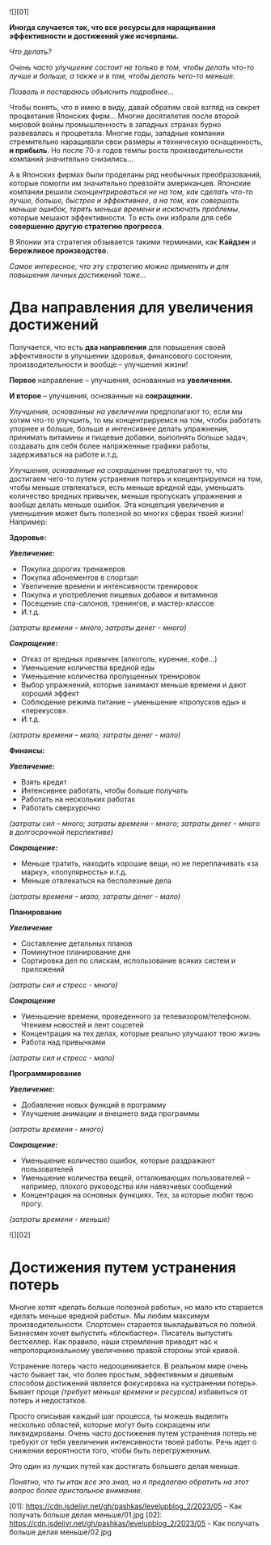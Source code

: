 <!--
Title: Как получать больше, делая меньше
PostId: 1606242348365563805
Labels: Записи
Published: true
-->

![][01]

**Иногда случается так, что все ресурсы для наращивания эффективности и достижений уже исчерпаны.**

*Что делать?*

*Очень часто улучшение состоит не только в том, чтобы делать что-то лучше и больше, а также и в том, чтобы делать чего-то меньше.*

*Позволь я постараюсь объяснить подробнее…*

<!--more-->

Чтобы понять, что я имею в виду, давай обратим свой взгляд на секрет процветания Японских фирм... Многие десятилетия после второй мировой войны промышленность в западных странах бурно развевалась и процветала. Многие годы, западные компании стремительно наращивали свои размеры и техническую оснащенность, **и прибыль**.
Но после 70-х годов темпы роста производительности компаний значительно снизились...

А в Японских фирмах были проделаны ряд необычных преобразований, которые помогли им значительно превзойти американцев. Японские компании решили *сконцентрироваться не на том, как сделать что-то лучше, больше, быстрее и эффективнее, а на том, как совершать меньше ошибок, терять меньше времени и исключать проблемы*, которые мешают эффективности. То есть они избрали для себя **совершенно другую стратегию прогресса**.

В Японии эта стратегия обзывается такими терминами, как **Кайдзен** и **Бережливое производство**. 

*Самое интересное, что эту стратегию можно применять и для повышения личных достижений тоже...*

# Два направления для увеличения достижений

Получается, что есть **два направления** для повышения своей эффективности в улучшении здоровья, финансового состояния, производительности и вообще – улучшения жизни!

**Первое** направление – улучшения, основанные на **увеличении.**

**И второе** – улучшения, основанные на **сокращении.**

*Улучшения, основанные на увеличении* предполагают то, если мы хотим что-то улучшить, то мы концентрируемся на том, чтобы работать упорнее и больше, больше и интенсивнее делать упражнения, принимать витамины и пищевые добавки, выполнять больше задач, создавать для себя более напряженные графики работы, задерживаться на работе и.т.д.

*Улучшения, основанные на сокращении* предполагают то, что достигаем чего-то путем устранения потерь и концентрируемся на том, чтобы меньше отвлекаться, есть меньше вредной еды, уменьшать количество вредных привычек, меньше пропускать упражнения и вообще делать меньше ошибок. Эта концепция увеличения и уменьшения может быть полезной во многих сферах твоей жизни! Например:

**Здоровье:**

***Увеличение:***

- Покупка дорогих тренажеров
- Покупка абонементов в спортзал
- Увеличение времени и интенсивности тренировок
- Покупка и употребление пищевых добавок и витаминов
- Посещение спа-салонов, тренингов, и мастер-классов
- И.т.д.

*(затраты времени – много; затраты денег - много)*

***Сокращение:***

- Отказ от вредных привычек (алкоголь, курение, кофе…)
- Уменьшение количества вредной еды
- Уменьшение количества пропущенных тренировок
- Выбор упражнений, которые занимают меньше времени и дают хороший эффект
- Соблюдение режима питание – уменьшение «пропусков еды» и «перекусов».
- И.т.д.

*(затраты времени – мало; затраты денег - мало)*

**Финансы:**

***Увеличение:***

- Взять кредит
- Интенсивнее работать, чтобы больше получать
- Работать на нескольких работах
- Работать сверхурочно

*(затраты сил – много; затраты времени – много; затраты денег – много в долгосрочной перспективе)*

***Сокращение:***

- Меньше тратить, находить хорошие вещи, но не переплачивать «за марку», «популярность» и.т.д.
- Меньше отвлекаться на бесполезные дела

*(затраты времени – мало; затраты денег - мало)*

**Планирование**

***Увеличение***

- Составление детальных планов
- Поминутное планирование дня
- Сортировка дел по спискам, использование всяких систем и приложений

*(затраты сил и стресс - много)*

***Сокращение***

- Уменьшение времени, проведенного за телевизором/телефоном. Чтением новостей и лент соцсетей
- Концентрация на тех делах, которые реально улучшают твою жизнь
- Работа над привычками

*(затраты сил и стресс - мало)*

**Программирование**

***Увеличение:***

- Добавление новых функций в программу
- Улучшение анимации и внешнего вида программы

*(затраты времени - много)*

***Сокращение:***

- Уменьшение количество ошибок, которые раздражают пользователей
- Уменьшение количества вещей, отталкивающих пользователей – например, плохого руководства или навязчивых сообщений
- Концентрация на основных функциях. Тех, за которые любят твою прогу.

*(затраты времени - меньше)*

![][02]

# Достижения путем устранения потерь

Многие хотят «делать больше полезной работы», но мало кто старается «делать меньше вредной работы». Мы любим максимум производительности. Спортсмен старается выкладываться по полной. Бизнесмен хочет выпустить «блокбастер». Писатель выпустить бестселлер. Как правило, наши стремления приводят нас к непропорциональному увеличению правой стороны этой кривой.

Устранение потерь часто недооценивается. В реальном мире очень часто бывает так, что более простым, эффективным и дешевым способом достижений является фокусировка на «устранении потерь». Бывает проще *(требует меньше времени и ресурсов)* избавиться от потерь и недостатков. 

Просто описывая каждый шаг процесса, ты можешь выделить несколько областей, которые могут быть сокращены или ликвидированы. Очень часто достижения путем устранения потерь не требуют от тебя увеличения интенсивности твоей работы. Речь идет о снижении вероятности того, чтобы быть перегруженным.

Это один из лучших путей как достигать большего делая меньше.

*Понятно, что ты итак все это знал, но я предлагаю обратить на этот вопрос более пристальное внимание.*

[01]: https://cdn.jsdelivr.net/gh/pashkas/levelupblog_2/2023/05 - Как получать больше делая меньше/01.jpg
[02]: https://cdn.jsdelivr.net/gh/pashkas/levelupblog_2/2023/05 - Как получать больше делая меньше/02.jpg
